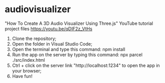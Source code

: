 # audiovisualizer

"How To Create A 3D Audio Visualizer Using Three.js" YouTube tutorial project files https://youtu.be/qDIF2z_VtHs

1. Clone the repository;
2. Open the folder in Visual Studio Code;
3. Open the terminal and type this command: npm install
4. Run the app on the server by typing this command: npx parcel ./src/index.html
5. Ctrl + click on the server link "http://localhost:1234" to open the app in your browser;
6. Have fun!
